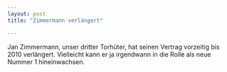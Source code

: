 ```yaml
---
layout: post
title: "Zimmermann verlängert"

---
```


Jan Zimmermann, unser dritter Torhüter, hat seinen Vertrag vorzeitig bis 2010 verlängert. Vielleicht kann er ja irgendwann in die Rolle als neue Nummer 1 hineinwachsen.


